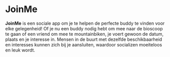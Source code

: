 # JoinMe

**JoinMe** is een sociale app om je te helpen de perfecte buddy te vinden voor elke gelegenheid! Of je nu een buddy nodig hebt om mee naar de bioscoop te gaan of een vriend om mee te mountainbiken, je voert gewoon de datum, plaats en je interesse in. Mensen in de buurt met dezelfde beschikbaarheid en interesses kunnen zich bij je aansluiten, waardoor socializen moeiteloos en leuk wordt.
